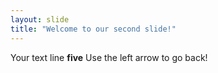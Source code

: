 ```yaml
---
layout: slide
title: "Welcome to our second slide!"
---
```

Your text line **five**
Use the left arrow to go back!
